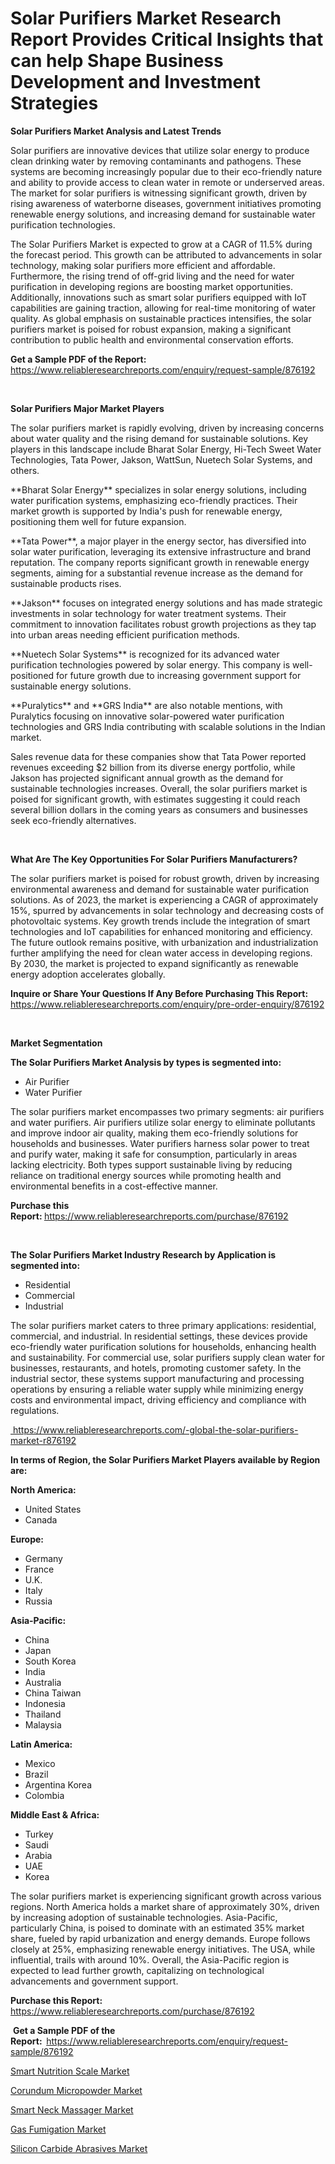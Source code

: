 <p><h1>Solar Purifiers Market Research Report Provides Critical Insights that can help Shape Business Development and Investment Strategies</h1></p><p><strong>Solar Purifiers Market Analysis and Latest Trends</strong></p>
<p><p>Solar purifiers are innovative devices that utilize solar energy to produce clean drinking water by removing contaminants and pathogens. These systems are becoming increasingly popular due to their eco-friendly nature and ability to provide access to clean water in remote or underserved areas. The market for solar purifiers is witnessing significant growth, driven by rising awareness of waterborne diseases, government initiatives promoting renewable energy solutions, and increasing demand for sustainable water purification technologies.</p><p>The Solar Purifiers Market is expected to grow at a CAGR of 11.5% during the forecast period. This growth can be attributed to advancements in solar technology, making solar purifiers more efficient and affordable. Furthermore, the rising trend of off-grid living and the need for water purification in developing regions are boosting market opportunities. Additionally, innovations such as smart solar purifiers equipped with IoT capabilities are gaining traction, allowing for real-time monitoring of water quality. As global emphasis on sustainable practices intensifies, the solar purifiers market is poised for robust expansion, making a significant contribution to public health and environmental conservation efforts.</p></p>
<p><strong>Get a Sample PDF of the Report:&nbsp;</strong> <a href="https://www.reliableresearchreports.com/enquiry/request-sample/876192?utm_campaign=31&utm_medium=2&utm_source=Github&utm_content=ia&utm_term=03122024&utm_id=solar-purifiers">https://www.reliableresearchreports.com/enquiry/request-sample/876192</a></p>
<p>&nbsp;</p>
<p><strong>Solar Purifiers Major Market Players</strong></p>
<p><p>The solar purifiers market is rapidly evolving, driven by increasing concerns about water quality and the rising demand for sustainable solutions. Key players in this landscape include Bharat Solar Energy, Hi-Tech Sweet Water Technologies, Tata Power, Jakson, WattSun, Nuetech Solar Systems, and others.</p><p>**Bharat Solar Energy** specializes in solar energy solutions, including water purification systems, emphasizing eco-friendly practices. Their market growth is supported by India's push for renewable energy, positioning them well for future expansion.</p><p>**Tata Power**, a major player in the energy sector, has diversified into solar water purification, leveraging its extensive infrastructure and brand reputation. The company reports significant growth in renewable energy segments, aiming for a substantial revenue increase as the demand for sustainable products rises.</p><p>**Jakson** focuses on integrated energy solutions and has made strategic investments in solar technology for water treatment systems. Their commitment to innovation facilitates robust growth projections as they tap into urban areas needing efficient purification methods.</p><p>**Nuetech Solar Systems** is recognized for its advanced water purification technologies powered by solar energy. This company is well-positioned for future growth due to increasing government support for sustainable energy solutions.</p><p>**Puralytics** and **GRS India** are also notable mentions, with Puralytics focusing on innovative solar-powered water purification technologies and GRS India contributing with scalable solutions in the Indian market.</p><p>Sales revenue data for these companies show that Tata Power reported revenues exceeding $2 billion from its diverse energy portfolio, while Jakson has projected significant annual growth as the demand for sustainable technologies increases. Overall, the solar purifiers market is poised for significant growth, with estimates suggesting it could reach several billion dollars in the coming years as consumers and businesses seek eco-friendly alternatives.</p></p>
<p>&nbsp;</p>
<p><strong>What Are The Key Opportunities For Solar Purifiers Manufacturers?</strong></p>
<p><p>The solar purifiers market is poised for robust growth, driven by increasing environmental awareness and demand for sustainable water purification solutions. As of 2023, the market is experiencing a CAGR of approximately 15%, spurred by advancements in solar technology and decreasing costs of photovoltaic systems. Key growth trends include the integration of smart technologies and IoT capabilities for enhanced monitoring and efficiency. The future outlook remains positive, with urbanization and industrialization further amplifying the need for clean water access in developing regions. By 2030, the market is projected to expand significantly as renewable energy adoption accelerates globally.</p></p>
<p><strong>Inquire or Share Your Questions If Any Before Purchasing This Report:</strong> <a href="https://www.reliableresearchreports.com/enquiry/pre-order-enquiry/876192?utm_campaign=31&utm_medium=2&utm_source=Github&utm_content=ia&utm_term=03122024&utm_id=solar-purifiers">https://www.reliableresearchreports.com/enquiry/pre-order-enquiry/876192</a></p>
<p>&nbsp;</p>
<p><strong>Market Segmentation</strong></p>
<p><strong>The Solar Purifiers Market Analysis by types is segmented into:</strong></p>
<p><ul><li>Air Purifier</li><li>Water Purifier</li></ul></p>
<p><p>The solar purifiers market encompasses two primary segments: air purifiers and water purifiers. Air purifiers utilize solar energy to eliminate pollutants and improve indoor air quality, making them eco-friendly solutions for households and businesses. Water purifiers harness solar power to treat and purify water, making it safe for consumption, particularly in areas lacking electricity. Both types support sustainable living by reducing reliance on traditional energy sources while promoting health and environmental benefits in a cost-effective manner.</p></p>
<p><strong>Purchase this Report:&nbsp;</strong><a href="https://www.reliableresearchreports.com/purchase/876192?utm_campaign=31&utm_medium=2&utm_source=Github&utm_content=ia&utm_term=03122024&utm_id=solar-purifiers">https://www.reliableresearchreports.com/purchase/876192</a></p>
<p>&nbsp;</p>
<p><strong>The Solar Purifiers Market Industry Research by Application is segmented into:</strong></p>
<p><ul><li>Residential</li><li>Commercial</li><li>Industrial</li></ul></p>
<p><p>The solar purifiers market caters to three primary applications: residential, commercial, and industrial. In residential settings, these devices provide eco-friendly water purification solutions for households, enhancing health and sustainability. For commercial use, solar purifiers supply clean water for businesses, restaurants, and hotels, promoting customer safety. In the industrial sector, these systems support manufacturing and processing operations by ensuring a reliable water supply while minimizing energy costs and environmental impact, driving efficiency and compliance with regulations.</p></p>
<p><a href="https://www.reliableresearchreports.com/-global-the-solar-purifiers-market-r876192?utm_campaign=31&utm_medium=2&utm_source=Github&utm_content=ia&utm_term=03122024&utm_id=solar-purifiers">&nbsp;https://www.reliableresearchreports.com/-global-the-solar-purifiers-market-r876192</a></p>
<p><strong>In terms of Region, the Solar Purifiers Market Players available by Region are:</strong></p>
<p>
    <p> <strong> North America: </strong>
        <ul>
            <li>United States</li>
            <li>Canada</li>
        </ul>
        </p> 
    <p> <strong> Europe: </strong>
        <ul>
            <li>Germany</li>
            <li>France</li>
            <li>U.K.</li>
            <li>Italy</li>
            <li>Russia</li>
        </ul>
        </p> 
    <p> <strong> Asia-Pacific: </strong>
        <ul>
            <li>China</li>
            <li>Japan</li>
            <li>South Korea</li>
            <li>India</li>
            <li>Australia</li>
            <li>China Taiwan</li>
            <li>Indonesia</li>
            <li>Thailand</li>
            <li>Malaysia</li>
        </ul>
        </p> 
    <p> <strong> Latin America: </strong>
        <ul>
            <li>Mexico</li>
            <li>Brazil</li>
            <li>Argentina Korea</li>
            <li>Colombia</li>
        </ul>
        </p> 
    <p> <strong> Middle East & Africa: </strong>
        <ul>
            <li>Turkey</li>
            <li>Saudi</li>
            <li>Arabia</li>
            <li>UAE</li>
            <li>Korea</li>
        </ul>
    </p>
    </p>
<p><p>The solar purifiers market is experiencing significant growth across various regions. North America holds a market share of approximately 30%, driven by increasing adoption of sustainable technologies. Asia-Pacific, particularly China, is poised to dominate with an estimated 35% market share, fueled by rapid urbanization and energy demands. Europe follows closely at 25%, emphasizing renewable energy initiatives. The USA, while influential, trails with around 10%. Overall, the Asia-Pacific region is expected to lead further growth, capitalizing on technological advancements and government support.</p></p>
<p><strong>Purchase this Report: </strong><a href="https://www.reliableresearchreports.com/purchase/876192?utm_campaign=31&utm_medium=2&utm_source=Github&utm_content=ia&utm_term=03122024&utm_id=solar-purifiers">https://www.reliableresearchreports.com/purchase/876192</a></p>
<p>&nbsp;<strong>Get a Sample PDF of the Report:&nbsp;&nbsp;</strong><a href="https://www.reliableresearchreports.com/enquiry/request-sample/876192?utm_campaign=31&utm_medium=2&utm_source=Github&utm_content=ia&utm_term=03122024&utm_id=solar-purifiers">https://www.reliableresearchreports.com/enquiry/request-sample/876192</a></p>
<p><strong></strong></p>
<p><p><a href="https://github.com/shondapmbau/Market-Research-Report-List-1/blob/main/smart-nutrition-scale-market.md?utm_campaign=31&utm_medium=2&utm_source=Github&utm_content=ia&utm_term=03122024&utm_id=solar-purifiers">Smart Nutrition Scale Market</a></p><p><a href="https://issuu.com/reportprime-2/docs/corundum-micropowder-market-size-2030.pptx?utm_campaign=31&utm_medium=2&utm_source=Github&utm_content=ia&utm_term=03122024&utm_id=solar-purifiers">Corundum Micropowder Market</a></p><p><a href="https://github.com/MonroeBullock54/Market-Research-Report-List-1/blob/main/smart-neck-massager-market.md?utm_campaign=31&utm_medium=2&utm_source=Github&utm_content=ia&utm_term=03122024&utm_id=solar-purifiers">Smart Neck Massager Market</a></p><p><a href="https://www.linkedin.com/pulse/gas-fumigation-market-analysis-product-segmentation-fhpcf?utm_campaign=31&utm_medium=2&utm_source=Github&utm_content=ia&utm_term=03122024&utm_id=solar-purifiers">Gas Fumigation Market</a></p><p><a href="https://issuu.com/reportprime-2/docs/silicon-carbide-abrasives-market-size-2030.pptx?utm_campaign=31&utm_medium=2&utm_source=Github&utm_content=ia&utm_term=03122024&utm_id=solar-purifiers">Silicon Carbide Abrasives Market</a></p></p>